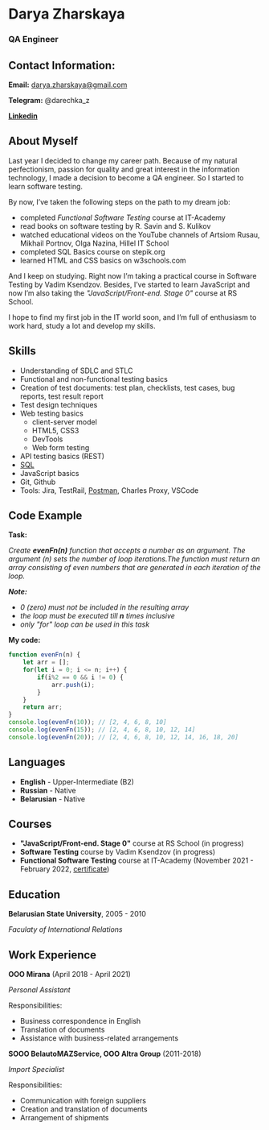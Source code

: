 # Darya Zharskaya

### QA Engineer


## Contact Information:
**Email:** darya.zharskaya@gmail.com

**Telegram:** @darechka_z

**[Linkedin](https://www.linkedin.com/in/darya-zharskaya-205165166/)**

## About Myself
Last year I decided to change my career path. Because of my natural perfectionism, passion for quality and great interest in the information technology, I made a decision to become a QA engineer. So I started to learn software testing.

By now, I’ve taken the following steps on the path to my dream job:
* completed *Functional Software Testing* course at IT-Academy
* read books on software testing by R. Savin and S. Kulikov
* watched educational videos on the YouTube channels of Artsiom Rusau, Mikhail Portnov, Olga Nazina, Hillel IT School
* completed SQL Basics course on stepik.org
* learned HTML and CSS basics on w3schools.com

And I keep on studying. Right now I’m taking a practical course in Software Testing by Vadim Ksendzov. Besides, I’ve started to learn JavaScript and now I’m also taking the *"JavaScript/Front-end. Stage 0"* course at RS School.

I hope to find my first job in the IT world soon, and I’m full of enthusiasm to work hard, study a lot and develop my skills.


## Skills
* Understanding of SDLC and STLC
* Functional and non-functional testing basics
* Creation of test documents: test plan, checklists, test cases, bug reports, test result report
* Test design techniques
* Web testing basics
    - client-server model
    - HTML5, CSS3
    - DevTools
    - Web form testing
* API testing basics (REST)
* [SQL](https://drive.google.com/file/d/1wKiLFJ0jN46OSIgDu3wir6AVtCIC3qyL/view?usp=sharing)
* JavaScript basics
* Git, Github
* Tools: Jira, TestRail, [Postman](https://github.com/Darechka/postman.git), Charles Proxy, VSCode

## Code Example

**Task:**

*Create ***evenFn(n)*** function that accepts a number as an argument. The argument (n) sets the number of loop iterations.The function must return an array consisting of even numbers that are generated in each iteration of the loop.*

***Note:***
 * *0 (zero) must not be included in the resulting array*
 * *the loop must be executed till ***n*** times inclusive*
 * *only "for" loop can be used in this task*

**My code:**

```javascript
function evenFn(n) {
    let arr = [];
    for(let i = 0; i <= n; i++) {
        if(i%2 == 0 && i != 0) {
            arr.push(i);
        }
    }
    return arr;
}
console.log(evenFn(10)); // [2, 4, 6, 8, 10]
console.log(evenFn(15)); // [2, 4, 6, 8, 10, 12, 14]
console.log(evenFn(20)); // [2, 4, 6, 8, 10, 12, 14, 16, 18, 20]
```

## Languages
* **English** - Upper-Intermediate (B2)
* **Russian** - Native
* **Belarusian** - Native

## Courses
* **"JavaScript/Front-end. Stage 0"** course at RS School (in progress)
* **Software Testing** course by Vadim Ksendzov (in progress)
* **Functional Software Testing** course at IT-Academy (November 2021 - February 2022, [certificate](https://drive.google.com/file/d/1SCO4zKaBIB_0YobPuOeeYTHz8ueHsPLO/view?usp=sharing))

## Education
**Belarusian State University**, 2005 - 2010

*Faculaty of International Relations*

## Work Experience
**OOO Mirana** (April 2018 - April 2021)

*Personal Assistant*

Responsibilities:

* Business correspondence in English
* Translation of documents
* Assistance with business-related arrangements

**SOOO BelautoMAZService, ООО Altra Group** (2011-2018)

*Import Specialist*

Responsibilities:

* Communication with foreign suppliers
* Creation and translation of documents
* Arrangement of shipments

